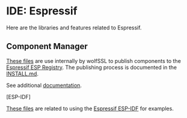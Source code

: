 # IDE: Espressif

Here are the libraries and features related to Espressif.

## Component Manager

[These files](./component-manager/README.md) are use internally by wolfSSL to publish components to the [Espressif ESP Registry](https://components.espressif.com/).
The publishing process is documented in the [INSTALL.md](./component-manager/INSTALL.md).

See additional [documentation](https://docs.espressif.com/projects/idf-component-manager/en/latest/guides/packaging_components.html).

[ESP-IDF]

[These files](./ESP-IDF/README.md) are related to using the [Espressif ESP-IDF](https://docs.espressif.com/projects/esp-idf/en/latest/esp32/get-started/index.html) 
for examples. 
